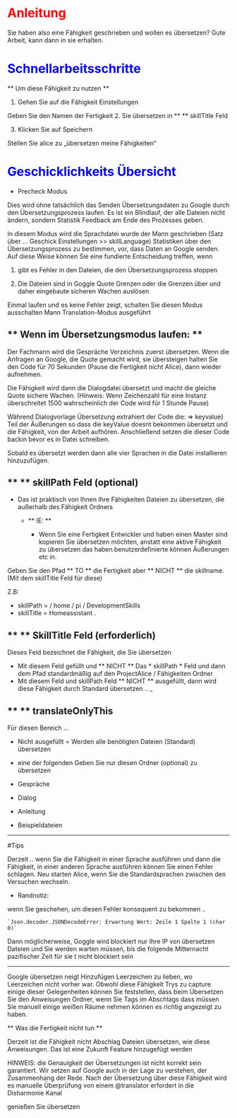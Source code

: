 
# <Span style = "color: #ff0000;"> <strong> Anleitung </span> </strong>

Sie haben also eine Fähigkeit geschrieben und wollen es übersetzen? Gute Arbeit, kann dann in sie erhalten.

# <Span style = "color: #0000FF;"> <strong> Schnellarbeitsschritte </span> </strong>

** Um diese Fähigkeit zu nutzen **

1. Gehen Sie auf die Fähigkeit Einstellungen

Geben Sie den Namen der Fertigkeit 2. Sie übersetzen in ** ** skillTitle Feld

3. Klicken Sie auf Speichern

Stellen Sie alice zu „übersetzen meine Fähigkeiten“

# <Span style = "color: #0000FF;"> <strong> Geschicklichkeits Übersicht </span> </strong>

- Precheck Modus
 
Dies wird ohne tatsächlich das Senden Übersetzungsdaten zu Google durch den Übersetzungsprozess laufen.
Es ist ein Blindlauf, der alle Dateien nicht ändern, sondern Statistik Feedback am Ende des Prozesses geben.

In diesem Modus wird die Sprachdatei wurde der Mann geschrieben (Satz über ... Geschick Einstellungen >> skillLanguage) Statistiken über den Übersetzungsprozess zu bestimmen,
vor, dass Daten an Google senden. Auf diese Weise können Sie eine fundierte Entscheidung treffen, wenn

1. gibt es Fehler in den Dateien, die den Übersetzungsprozess stoppen

2. Die Dateien sind in Goggle Quote Grenzen oder die Grenzen über und daher eingebaute sicheren Wachen auslösen

Einmal laufen und es keine Fehler zeigt, schalten Sie diesen Modus ausschalten Mann Translation-Modus ausgeführt


## ** Wenn im Übersetzungsmodus laufen: **

Der Fachmann wird die Gespräche Verzeichnis zuerst übersetzen. Wenn die Anfragen an Google, die Quote gemacht wird, sie übersteigen
halten Sie den Code für 70 Sekunden (Pause die Fertigkeit nicht Alice), dann wieder aufnehmen.

Die Fähigkeit wird dann die Dialogdatei übersetzt und macht die gleiche Quote sichere Wachen. (Hinweis: Wenn Zeichenzahl
für eine Instanz überschreitet 1500 wahrscheinlich der Code wird für 1 Stunde Pause)

Während Dialogvorlage Übersetzung extrahiert der Code die: => keyvalue} Teil der Äußerungen
so dass die keyValue doesnt bekommen übersetzt und die Fähigkeit, von der Arbeit aufhören. Anschließend setzen die dieser Code backin
bevor es in Datei schreiben.

Sobald es übersetzt werden dann alle vier Sprachen in die Datei installieren hinzuzufügen.

## ** ** skillPath Feld (optional)

- Das ist praktisch von Ihnen Ihre Fähigkeiten Dateien zu übersetzen, die außerhalb des Fähigkeit Ordners

  - ** IE: **
 
    - Wenn Sie eine Fertigkeit Entwickler und haben einen Master sind kopieren Sie übersetzen möchten, anstatt eine aktive Fähigkeit zu übersetzen
das haben benutzerdefinierte können Äußerungen etc in.

Geben Sie den Pfad ** TO ** die Fertigkeit aber ** NICHT ** die skillname. (Mit dem skillTitle Feld für diese)

Z.B:

- skillPath = / home / pi / DevelopmentSkills
- skillTitle = Homeassistant
.

## ** ** SkillTitle Feld (erforderlich)

Dieses Feld bezeichnet die Fähigkeit, die Sie übersetzen

- Mit diesem Feld gefüllt und ** NICHT ** Das * skillPath * Feld und dann dem Pfad standardmäßig auf den ProjectAlice / Fähigkeiten Ordner
- Mit diesem Feld und skillPath Feld ** NICHT ** ausgefüllt, dann wird diese Fähigkeit durch Standard übersetzen ..
_
## ** ** translateOnlyThis

Für diesen Bereich ...

- Nicht ausgefüllt = Werden alle benötigten Dateien (Standard) übersetzen

- eine der folgenden Geben Sie nur diesen Ordner (optional) zu übersetzen
 - Gespräche
 - Dialog
 - Anleitung
 - Beispieldateien
 
 _______________________

#Tips

Derzeit .. wenn Sie die Fähigkeit in einer Sprache ausführen und dann die Fähigkeit, in einer anderen Sprache ausführen können Sie einen Fehler schlagen.
Neu starten Alice, wenn Sie die Standardsprachen zwischen den Versuchen wechseln.

- Randnotiz:

 wenn Sie geschehen, um diesen Fehler konsequent zu bekommen ..
 
 `` `Json.decoder.JSONDecodeError: Erwartung Wert: Zeile 1 Spalte 1 (char 0)` ``
 
 Dann möglicherweise, Goggle wird blockiert nur Ihre IP von übersetzen Dateien und Sie werden warten müssen, bis die folgende Mitternacht pazifischer Zeit für sie t nicht blockiert sein

------------------

Google übersetzen neigt Hinzufügen Leerzeichen zu lieben, wo Leerzeichen nicht vorher war. Obwohl diese Fähigkeit Trys zu capture
einige dieser Gelegenheiten können Sie feststellen, dass beim Übersetzen Sie den Anweisungen Ordner, wenn Sie Tags im Abschlags
dass müssen Sie manuell einige weißen Räume nehmen können es richtig angezeigt zu haben.

** Was die Fertigkeit nicht tun **

Derzeit ist die Fähigkeit nicht Abschlag Dateien übersetzen, wie diese Anweisungen. Das ist eine Zukunft Feature hinzugefügt werden

HINWEIS: die Genauigkeit der Übersetzungen ist nicht korrekt sein garantiert. Wir setzen auf Google auch in der Lage zu verstehen,
der Zusammenhang der Rede. Nach der Übersetzung über diese Fähigkeit wird es manuelle Überprüfung von einem @translator erfordert in
die Disharmonie Kanal
 
genießen Sie übersetzen
